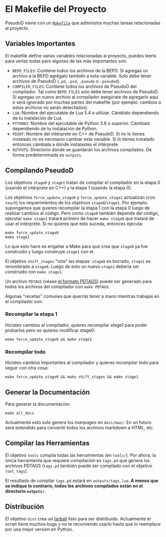 # El Makefile del Proyecto #

PseudoD viene con un [`Makefile`](https://es.wikipedia.org/wiki/Make) que
administra muchas tareas relacionadas al proyecto.

## Variables Importantes ##

El makefile define varias variables relacionadas al proyecto, puedes leerlo
para verlas todas pero algunas de las más importantes son:

- `BEPD_FILES`: Contiene todos los archivos de la BEPD. Si agregas un archivo a
  la BEPD agrégalo también a esta variable. Solo debe tener archivos de PseudoD
  (`.pd`, `.psd`, `.pseudo` o `.pseudod`).
- `COMPILER_FILES`: Contiene todos los archivos de PseudoD del compilador. Tal
  como `BEPD_FILES` solo debe tener archivos de PseudoD. Si agregas un nuevo
  archivo al compilador asegúrate de agregarlo aquí o será ignorado por muchas
  partes del makefile (por ejemplo: cambios a estos archivos no serán
  detectados).
- `LUA`: Nombre del ejecutable de Lua 5.4 a utilizar. Cámbialo dependiendo de
  tu instalación de Lua.
- `PYTHON3`: Nombre del ejecutable de Python 3.8 o superior. Cámbialo
  dependiendo de tu instalación de Python.
- `PDINT`: Nombre del intérprete en C++ de PseudoD. Si no lo tienes instalado
  no es necesario cambiar esta variable. Si lo tienes instalado entonces
  cámbiala a donde instalastes el intérprete.
- `OUTPUTS`: Directorio donde se guardarán los archivos compilados. De forma
  predeterminada es `outputs`.

## Compilando PseudoD ##

Los objetivos `stage0` y `stage1` tratan de compilar el compilador en la etapa
0 (usando el intérprete en C++) y la etapa 1 (usando la etapa 0).

Los objetivos `force_update_stage0` y `force_update_stage1` actualizan (con
`touch`) los requerimientos de los objetivos `stage0`/`stage1`. Por ejemplo:
supongamos que quieres recompilar la etapa 1 con la etapa 0 luego de realizar
cambios al código. Pero como `stage0` también depende del código, ejecutar
`make stage1` tratará primero de hacer `make stage0` que tratará de usar el
intérprete. Si no quieres que esto suceda, entonces ejecuta:

    make force_update_stage0
    make stage1

Lo que esto hace es engañar a Make para que crea que `stage0` ya fue construido
y luego construye `stage1` con el.

El objetivo `shift_stages` "rota" las etapas: `stage0` es borrado, `stage1` es
renombrado a `stage0`. Luego de esto un nuevo `stage1` debería ser construido
con `make stage1`.

Un archivo `PDTAGS` (véase [el formato PDTAGS](pdtags.md)) puede ser generado
para todos los archivos del compilador con `make PDTAGS`.

Algunas "recetas" comunes que querrás tener a mano mientras trabajas en el
compilador son:

### Recompilar la etapa 1 ###

Hicistes cambios al compilador, quieres recompilar stage1 para poder probarlos
pero no quieres modificar stage0:

    make force_update_stage0 && make stage1

### Recompilar todo ###

Hicistes cambios importantes al compilador y quieres recompilar todo para
seguir con otra cosa:

    make force_update_stage0 && make shift_stages && make stage1

## Generar la Documentación ##

Para generar la documentación:

    make all_docs

Actualmente esto solo genera los *manpages* en `docs/man/`. En un futuro será
extendido para convertir todos los archivos markdown a HTML, etc.

## Compilar las Herramientas ##

El objetivo `tools` compila todas las herramientas (en `tools/`). Por ahora, la
única herramienta que requiere compilación es `tags.pd` que genera los archivos
PDTAGS (`tags.pd` también puede ser compilado con el objetivo `tool_tags`).

El resultado de compilar `tags.pd` estará en `outputs/tags.lua`. **A menos que
se indique lo contrario, todos los archivos compilados están en el directorio
`outputs/`**.

## Distribución ##

El objetivo `dist` crea un [tarball](https://es.wikipedia.org/wiki/Tar) listo
para ser distribuido. Actualmente el script tiene muchos bugs y no te
recomiendo usarlo hasta que lo reemplace por una mejor versión en Python.

